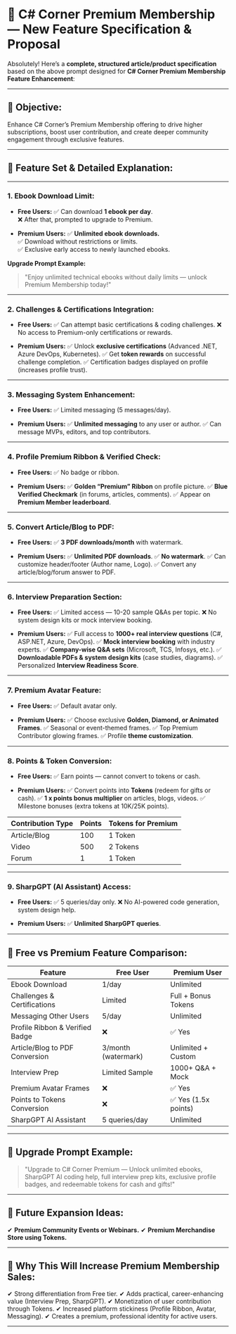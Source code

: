 # 🚀 C# Corner Premium Membership — New Feature Specification & Proposal

Absolutely! Here’s a **complete, structured article/product specification** based on the above prompt designed for **C# Corner Premium Membership Feature Enhancement**:

---

## 🎯 **Objective:**

Enhance C# Corner’s Premium Membership offering to drive higher subscriptions, boost user contribution, and create deeper community engagement through exclusive features.

---

## 🔹 **Feature Set & Detailed Explanation:**

---

### **1. Ebook Download Limit:**

* **Free Users:**
  ✅ Can download **1 ebook per day**. <br>
  ❌ After that, prompted to upgrade to Premium. <br>

* **Premium Users:**
  ✅ **Unlimited ebook downloads.** <br>
  ✅ Download without restrictions or limits. <br>
  ✅ Exclusive early access to newly launched ebooks. <br>

**Upgrade Prompt Example:**

> "Enjoy unlimited technical ebooks without daily limits — unlock Premium Membership today!"

---

### **2. Challenges & Certifications Integration:**

* **Free Users:**
  ✅ Can attempt basic certifications & coding challenges.
  ❌ No access to Premium-only certifications or rewards.

* **Premium Users:**
  ✅ Unlock **exclusive certifications** (Advanced .NET, Azure DevOps, Kubernetes).
  ✅ Get **token rewards** on successful challenge completion.
  ✅ Certification badges displayed on profile (increases profile trust).

---

### **3. Messaging System Enhancement:**

* **Free Users:**
  ✅ Limited messaging (5 messages/day).

* **Premium Users:**
  ✅ **Unlimited messaging** to any user or author.
  ✅ Can message MVPs, editors, and top contributors.

---

### **4. Profile Premium Ribbon & Verified Check:**

* **Free Users:**
  ✅ No badge or ribbon.

* **Premium Users:**
  ✅ **Golden “Premium” Ribbon** on profile picture.
  ✅ **Blue Verified Checkmark** (in forums, articles, comments).
  ✅ Appear on **Premium Member leaderboard**.

---

### **5. Convert Article/Blog to PDF:**

* **Free Users:**
  ✅ **3 PDF downloads/month** with watermark.

* **Premium Users:**
  ✅ **Unlimited PDF downloads**.
  ✅ **No watermark**.
  ✅ Can customize header/footer (Author name, Logo).
  ✅ Convert any article/blog/forum answer to PDF.

---

### **6. Interview Preparation Section:**

* **Free Users:**
  ✅ Limited access — 10-20 sample Q\&As per topic.
  ❌ No system design kits or mock interview booking.

* **Premium Users:**
  ✅ Full access to **1000+ real interview questions** (C#, ASP.NET, Azure, DevOps).
  ✅ **Mock interview booking** with industry experts.
  ✅ **Company-wise Q\&A sets** (Microsoft, TCS, Infosys, etc.).
  ✅ **Downloadable PDFs & system design kits** (case studies, diagrams).
  ✅ Personalized **Interview Readiness Score**.

---

### **7. Premium Avatar Feature:**

* **Free Users:**
  ✅ Default avatar only.

* **Premium Users:**
  ✅ Choose exclusive **Golden, Diamond, or Animated Frames**.
  ✅ Seasonal or event-themed frames.
  ✅ Top Premium Contributor glowing frames.
  ✅ Profile **theme customization**.

---

### **8. Points & Token Conversion:**

* **Free Users:**
  ✅ Earn points — cannot convert to tokens or cash.

* **Premium Users:**
  ✅ Convert points into **Tokens** (redeem for gifts or cash).
  ✅ **1 x points bonus multiplier** on articles, blogs, videos.
  ✅ Milestone bonuses (extra tokens at 10K/25K points).

| Contribution Type | Points | Tokens for Premium |
| ----------------- | ------ | ------------------ |
| Article/Blog      | 100    | 1 Token            |
| Video             | 500    | 2 Tokens           |
| Forum             | 1      | 1 Token            |

---

### **9. SharpGPT (AI Assistant) Access:**

* **Free Users:**
  ✅ 5 queries/day only.
  ❌ No AI-powered code generation, system design help.

* **Premium Users:**
  ✅ **Unlimited SharpGPT queries**.

---

## 🔹 **Free vs Premium Feature Comparison:**

| Feature                         | Free User           | Premium User        |
| ------------------------------- | ------------------- | ------------------- |
| Ebook Download                  | 1/day               | Unlimited           |
| Challenges & Certifications     | Limited             | Full + Bonus Tokens |
| Messaging Other Users           | 5/day               | Unlimited           |
| Profile Ribbon & Verified Badge | ❌                  | ✅ Yes               |
| Article/Blog to PDF Conversion  | 3/month (watermark) | Unlimited + Custom  |
| Interview Prep                  | Limited Sample      | 1000+ Q\&A + Mock   |
| Premium Avatar Frames           | ❌                   | ✅ Yes               |
| Points to Tokens Conversion     | ❌                   | ✅ Yes (1.5x points) |
| SharpGPT AI Assistant           | 5 queries/day       | Unlimited           |

---

## 🔹 **Upgrade Prompt Example:**

> "Upgrade to C# Corner Premium — Unlock unlimited ebooks, SharpGPT AI coding help, full interview prep kits, exclusive profile badges, and redeemable tokens for cash and gifts!"

---

## 🔹 **Future Expansion Ideas:**

✔ **Premium Community Events or Webinars.**
✔ **Premium Merchandise Store using Tokens.**

---

## 🔹 **Why This Will Increase Premium Membership Sales:**

✔ Strong differentiation from Free tier.
✔ Adds practical, career-enhancing value (Interview Prep, SharpGPT).
✔ Monetization of user contribution through Tokens.
✔ Increased platform stickiness (Profile Ribbon, Avatar, Messaging).
✔ Creates a premium, professional identity for active users.

---




